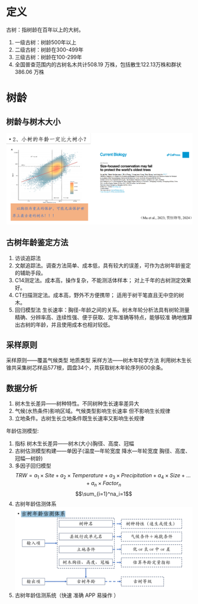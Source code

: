 # 定义
古树：指树龄在百年以上的大树。
1. 一级古树：树龄500年以上
2. 二级古树：树龄在300-499年
3. 三级古树：树龄在100-299年
4. 全国普查范围内的古树名木共计508.19 万株，包括散生122.13万株和群状386.06 万株
# 树龄
## 树龄与树木大小
![树龄与大小关系](./image1/3.png)
## 古树年龄鉴定方法
1. 访谈追踪法
2. 文献追踪法。调查方法简单、成本低，具有较大的误差，可作为古树年龄鉴定的辅助手段。
3. C14测定法。成本高，操作复杂，不能测活体样本； 对上千年的古树测定效果好。
4. CT扫描测定法。成本高，野外不方便携带； 适用于树干笔直且无中空的树木。
5. 回归模型法 生长速率：胸径-年龄之间的关系。树木年轮分析法具有树轮测量精确、分辨率高、连续性强、便于获取、定年准确等特点，能够较准 确地推算出古树的年龄，并且使用成本也相对较低。
## 采样原则
采样原则——覆盖气候类型 地质类型
采样方法——树木年轮学方法
利用树木生长锥共采集树芯样品577根，圆盘34个，共获取树木年轮序列600余条。
## 数据分析
1. 树木生长差异——树种特性。不同树种生长速率差异大
2. 气候(水热条件)影响区域。气候类型影响生长速率 但不影响生长规律
3. 立地条件。古树生长立地条件既生长速率又影响生长规律

年龄估测模型:
1. 指标 树木生长差异——树木(大小)胸径、高度、冠幅
2. 古树估测模型构建——单因子(温度—年轮宽度 降水—年轮宽度 胸径、高度、冠幅—树龄)
3. 多因子回归模型$$TRW = a_1\times Site+a_2 \times Temperature+a_3\times Precipitation+a_4\times Size+...+a_n\times Factor_n$$ $$\sum_{i=1}^na_i=1$$
4. 古树年龄估测体系![古树年龄估测体系](./image1/4.png)
5. 古树年龄估测系统（快速 准确 APP 易操作 ）


